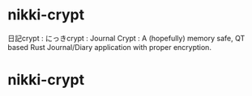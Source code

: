 # nikki-crypt
日記crypt : にっきcrypt : Journal Crypt : A (hopefully) memory safe, QT based Rust Journal/Diary application with proper encryption.
# nikki-crypt
